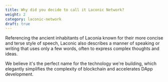 ```yaml
---
title: Why did you decide to call it Laconic Network?
weight: 2
category: laconic-network
draft: true
---
```


Referencing the ancient inhabitants of Laconia known for their more concise and terse style of speech, Laconic also describes a manner of speaking or writing that uses only a few words, often to express complex thoughts and ideas.

We believe it's the perfect name for the technology we're building, which elegantly simplifies the complexity of blockchain and accelerates DApp development.
